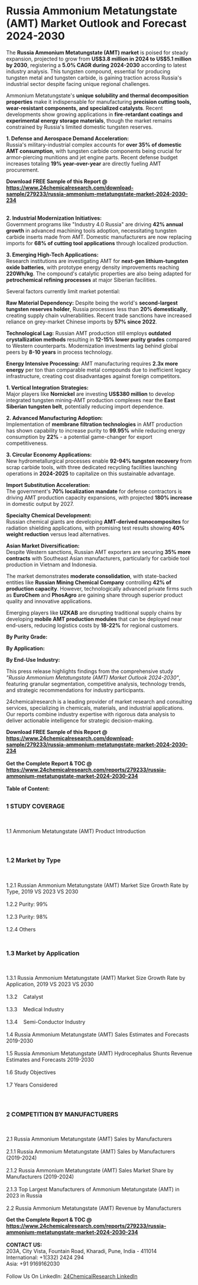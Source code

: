 <h1>Russia Ammonium Metatungstate (AMT) Market Outlook and Forecast 2024-2030</h1><p>The <strong>Russia Ammonium Metatungstate (AMT) market</strong> is poised for steady expansion, projected to grow from <strong>US$3.8 million in 2024 to US$5.1 million by 2030</strong>, registering a <strong>5.0% CAGR during 2024-2030</strong> according to latest industry analysis. This tungsten compound, essential for producing tungsten metal and tungsten carbide, is gaining traction across Russia's industrial sector despite facing unique regional challenges.</p><p>Ammonium Metatungstate's <strong>unique solubility and thermal decomposition properties</strong> make it indispensable for manufacturing <strong>precision cutting tools, wear-resistant components, and specialized catalysts</strong>. Recent developments show growing applications in <strong>fire-retardant coatings and experimental energy storage materials</strong>, though the market remains constrained by Russia's limited domestic tungsten reserves.</p><p><strong>1. Defense and Aerospace Demand Acceleration:</strong><br>
Russia's military-industrial complex accounts for <strong>over 35% of domestic AMT consumption</strong>, with tungsten carbide components being crucial for armor-piercing munitions and jet engine parts. Recent defense budget increases totaling <strong>19% year-over-year</strong> are directly fueling AMT procurement.</p><div><b>Download FREE Sample of this Report @ 
            <a href="https://www.24chemicalresearch.com/download-sample/279233/russia-ammonium-metatungstate-market-2024-2030-234">
            https://www.24chemicalresearch.com/download-sample/279233/russia-ammonium-metatungstate-market-2024-2030-234</a></b></div><br><p><strong>2. Industrial Modernization Initiatives:</strong><br>
Government programs like "Industry 4.0 Russia" are driving <strong>42% annual growth</strong> in advanced machining tools adoption, necessitating tungsten carbide inserts made from AMT. Domestic manufacturers are now replacing imports for <strong>68% of cutting tool applications</strong> through localized production.</p><p><strong>3. Emerging High-Tech Applications:</strong><br>
Research institutions are investigating AMT for <strong>next-gen lithium-tungsten oxide batteries</strong>, with prototype energy density improvements reaching <strong>220Wh/kg</strong>. The compound's catalytic properties are also being adapted for <strong>petrochemical refining processes</strong> at major Siberian facilities.</p><p>Several factors currently limit market potential:</p><p><strong>Raw Material Dependency:</strong> Despite being the world's <strong>second-largest tungsten reserves holder</strong>, Russia processes less than <strong>20% domestically</strong>, creating supply chain vulnerabilities. Recent trade sanctions have increased reliance on grey-market Chinese imports by <strong>57% since 2022</strong>.</p><p><strong>Technological Lag:</strong> Russian AMT production still employs <strong>outdated crystallization methods</strong> resulting in <strong>12-15% lower purity grades</strong> compared to Western counterparts. Modernization investments lag behind global peers by <strong>8-10 years</strong> in process technology.</p><p><strong>Energy Intensive Processing:</strong> AMT manufacturing requires <strong>2.3x more energy</strong> per ton than comparable metal compounds due to inefficient legacy infrastructure, creating cost disadvantages against foreign competitors.</p><p><strong>1. Vertical Integration Strategies:</strong><br>
Major players like <strong>Nornickel</strong> are investing <strong>US$380 million</strong> to develop integrated tungsten mining-AMT production complexes near the <strong>East Siberian tungsten belt</strong>, potentially reducing import dependence.</p><p><strong>2. Advanced Manufacturing Adoption:</strong><br>
Implementation of <strong>membrane filtration technologies</strong> in AMT production has shown capability to increase purity to <strong>99.95%</strong> while reducing energy consumption by <strong>22%</strong> - a potential game-changer for export competitiveness.</p><p><strong>3. Circular Economy Applications:</strong><br>
New hydrometallurgical processes enable <strong>92-94% tungsten recovery</strong> from scrap carbide tools, with three dedicated recycling facilities launching operations in <strong>2024-2025</strong> to capitalize on this sustainable advantage.</p><p><strong>Import Substitution Acceleration:</strong><br>
    The government's <strong>70% localization mandate</strong> for defense contractors is driving AMT production capacity expansions, with projected <strong>180% increase</strong> in domestic output by 2027.</p><p><strong>Specialty Chemical Development:</strong><br>
    Russian chemical giants are developing <strong>AMT-derived nanocomposites</strong> for radiation shielding applications, with promising test results showing <strong>40% weight reduction</strong> versus lead alternatives.</p><p><strong>Asian Market Diversification:</strong><br>
    Despite Western sanctions, Russian AMT exporters are securing <strong>35% more contracts</strong> with Southeast Asian manufacturers, particularly for carbide tool production in Vietnam and Indonesia.</p><p>The market demonstrates <strong>moderate consolidation</strong>, with state-backed entities like <strong>Russian Mining Chemical Company</strong> controlling <strong>42% of production capacity</strong>. However, technologically advanced private firms such as <strong>EuroChem</strong> and <strong>PhosAgro</strong> are gaining share through superior product quality and innovative applications.</p><p>Emerging players like <strong>UZKAB</strong> are disrupting traditional supply chains by developing <strong>mobile AMT production modules</strong> that can be deployed near end-users, reducing logistics costs by <strong>18-22%</strong> for regional customers.</p><p><strong>By Purity Grade:</strong></p><p><strong>By Application:</strong></p><p><strong>By End-Use Industry:</strong></p><p>This press release highlights findings from the comprehensive study <em>"Russia Ammonium Metatungstate (AMT) Market Outlook 2024-2030"</em>, featuring granular segmentation, competitive analysis, technology trends, and strategic recommendations for industry participants.</p><p>24chemicalresearch is a leading provider of market research and consulting services, specializing in chemicals, materials, and industrial applications. Our reports combine industry expertise with rigorous data analysis to deliver actionable intelligence for strategic decision-making.</p><div><b>Download FREE Sample of this Report @ 
            <a href="https://www.24chemicalresearch.com/download-sample/279233/russia-ammonium-metatungstate-market-2024-2030-234">
            https://www.24chemicalresearch.com/download-sample/279233/russia-ammonium-metatungstate-market-2024-2030-234</a></b></div><br><div><b>Get the Complete Report & TOC @ 
            <a href="https://www.24chemicalresearch.com/reports/279233/russia-ammonium-metatungstate-market-2024-2030-234">
            https://www.24chemicalresearch.com/reports/279233/russia-ammonium-metatungstate-market-2024-2030-234</a></b></div><br>
            <b>Table of Content:</b><p><h2><span style="font-size:16px"><strong>1 STUDY COVERAGE</strong></span></h2><br />
<p>1.1 Ammonium Metatungstate (AMT) Product Introduction</p><br />
<h2><span style="font-size:16px"><strong>1.2 Market by Type</strong></span></h2><br />
<p>1.2.1 Russian Ammonium Metatungstate (AMT) Market Size Growth Rate by Type, 2019 VS 2023 VS 2030<br /><br />
1.2.2 Purity: 99%&nbsp;&nbsp; &nbsp;<br /><br />
1.2.3 Purity: 98%<br /><br />
1.2.4 Others<br /><br />
<h2><span style="font-size:16px"><strong>1.3 Market by Application</strong></span></h2><br />
<p>1.3.1 Russia Ammonium Metatungstate (AMT) Market Size Growth Rate by Application, 2019 VS 2023 VS 2030<br /><br />
1.3.2&nbsp;&nbsp; &nbsp;Catalyst<br /><br />
1.3.3&nbsp;&nbsp; &nbsp;Medical Industry<br /><br />
1.3.4&nbsp;&nbsp; &nbsp;Semi-Conductor Industry<br /><br />
1.4 Russia Ammonium Metatungstate (AMT) Sales Estimates and Forecasts 2019-2030<br /><br />
1.5 Russia Ammonium Metatungstate (AMT) Hydrocephalus Shunts Revenue Estimates and Forecasts 2019-2030<br /><br />
1.6 Study Objectives<br /><br />
1.7 Years Considered</p><br />
<h2><span style="font-size:16px"><strong>2 COMPETITION BY MANUFACTURERS</strong></span></h2><br />
<p>2.1 Russia Ammonium Metatungstate (AMT) Sales by Manufacturers<br /><br />
2.1.1 Russia Ammonium Metatungstate (AMT) Sales by Manufacturers (2019-2024)<br /><br />
2.1.2 Russia Ammonium Metatungstate (AMT) Sales Market Share by Manufacturers (2019-2024)<br /><br />
2.1.3 Top Largest Manufacturers of Ammonium Metatungstate (AMT) in 2023 in Russia<br /><br />
2.2 Russia Ammonium Metatungstate (AMT) Revenue by Manufacturers<br </p><div><b>Get the Complete Report & TOC @ 
            <a href="https://www.24chemicalresearch.com/reports/279233/russia-ammonium-metatungstate-market-2024-2030-234">
            https://www.24chemicalresearch.com/reports/279233/russia-ammonium-metatungstate-market-2024-2030-234</a></b></div><br><b>CONTACT US:</b><br>
            203A, City Vista, Fountain Road, Kharadi, Pune, India - 411014<br>
            International: +1(332) 2424 294<br>
            Asia: +91 9169162030 <br><br>
            Follow Us On LinkedIn: <a href="https://www.linkedin.com/company/24chemicalresearch/">24ChemicalResearch LinkedIn</a>